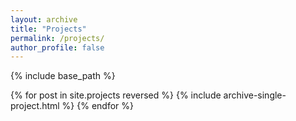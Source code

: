 ```yaml
---
layout: archive
title: "Projects"
permalink: /projects/
author_profile: false
---
```


{% include base_path %}

{% for post in site.projects reversed %}
  {% include archive-single-project.html %}
{% endfor %}
